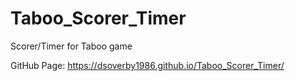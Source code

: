 # Taboo_Scorer_Timer
Scorer/Timer for Taboo game

GitHub Page: https://dsoverby1986.github.io/Taboo_Scorer_Timer/
